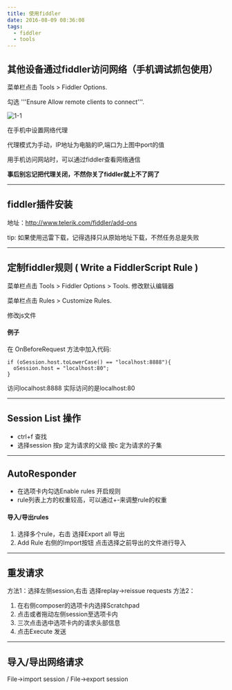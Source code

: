 ```yaml
---
title: 使用fiddler
date: 2016-08-09 08:36:08
tags:
  - fiddler
  - tools
---
```


## 其他设备通过fiddler访问网络（手机调试抓包使用）

菜单栏点击 Tools > Fiddler Options.

勾选 '''Ensure Allow remote clients to connect'''.

![1-1](/img/use-fiddler/1-1.png)

在手机中设置网络代理

代理模式为手动，IP地址为电脑的IP,端口为上图中port的值

用手机访问网站时，可以通过fiddler查看网络通信

**事后别忘记把代理关闭，不然你关了fiddler就上不了网了**

---

## fiddler插件安装

地址：http://www.telerik.com/fiddler/add-ons

tip: 如果使用迅雷下载，记得选择只从原始地址下载，不然任务总是失败

---

## 定制fiddler规则 ( Write a FiddlerScript Rule )

菜单栏点击 Tools > Fiddler Options > Tools. 修改默认编辑器

菜单栏点击 Rules > Customize Rules.

修改js文件

#### 例子

在 OnBeforeRequest 方法中加入代码:

    if (oSession.host.toLowerCase() == "localhost:8888"){
      oSession.host = "localhost:80";
    }

访问localhost:8888 实际访问的是localhost:80

---

## Session List 操作

- ctrl+f 查找
- 选择session 按p 定为请求的父级 按c 定为请求的子集

---

## AutoResponder

- 在选项卡内勾选Enable rules 开启规则
- rule列表上方的权重较高，可以通过+-来调整rule的权重

#### 导入/导出rules

1. 选择多个rule，右击 选择Export all 导出 
2. Add Rule 右侧的Import按钮 点击选择之前导出的文件进行导入

---

## 重发请求

方法1：选择左侧session,右击 选择replay->reissue requests
方法2：
1. 在右侧composer的选项卡内选择Scratchpad
2. 点击或者拖动左侧session至选项卡内
3. 三次点击选中选项卡内的请求头部信息
4. 点击Execute 发送

---

## 导入/导出网络请求

File->import session / File->export session 
